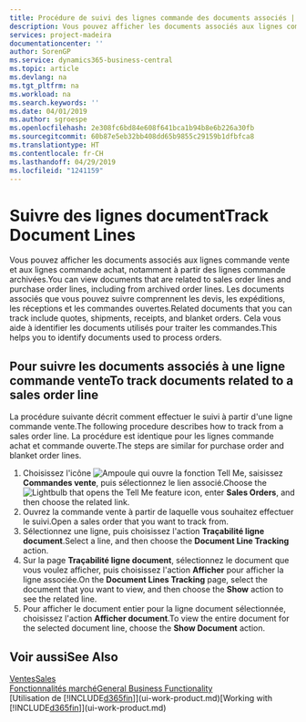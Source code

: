 ```yaml
---
title: Procédure de suivi des lignes commande des documents associés | Microsoft Docs
description: Vous pouvez afficher les documents associés aux lignes commande vente et aux lignes commande achat, notamment à partir des lignes commande archivées. Les documents associés que vous pouvez suivre comprennent les devis, les expéditions, les réceptions et les commandes ouvertes. Cela vous aide à identifier les documents utilisés pour traiter les commandes.
services: project-madeira
documentationcenter: ''
author: SorenGP
ms.service: dynamics365-business-central
ms.topic: article
ms.devlang: na
ms.tgt_pltfrm: na
ms.workload: na
ms.search.keywords: ''
ms.date: 04/01/2019
ms.author: sgroespe
ms.openlocfilehash: 2e308fc6bd84e608f641bca1b94b8e6b226a30fb
ms.sourcegitcommit: 60b87e5eb32bb408dd65b9855c29159b1dfbfca8
ms.translationtype: HT
ms.contentlocale: fr-CH
ms.lasthandoff: 04/29/2019
ms.locfileid: "1241159"
---
```

# <a name="track-document-lines"></a><span data-ttu-id="ff385-105">Suivre des lignes document</span><span class="sxs-lookup"><span data-stu-id="ff385-105">Track Document Lines</span></span>
<span data-ttu-id="ff385-106">Vous pouvez afficher les documents associés aux lignes commande vente et aux lignes commande achat, notamment à partir des lignes commande archivées.</span><span class="sxs-lookup"><span data-stu-id="ff385-106">You can view documents that are related to sales order lines and purchase order lines, including from archived order lines.</span></span> <span data-ttu-id="ff385-107">Les documents associés que vous pouvez suivre comprennent les devis, les expéditions, les réceptions et les commandes ouvertes.</span><span class="sxs-lookup"><span data-stu-id="ff385-107">Related documents that you can track include quotes, shipments, receipts, and blanket orders.</span></span> <span data-ttu-id="ff385-108">Cela vous aide à identifier les documents utilisés pour traiter les commandes.</span><span class="sxs-lookup"><span data-stu-id="ff385-108">This helps you to identify documents used to process orders.</span></span>  

## <a name="to-track-documents-related-to-a-sales-order-line"></a><span data-ttu-id="ff385-109">Pour suivre les documents associés à une ligne commande vente</span><span class="sxs-lookup"><span data-stu-id="ff385-109">To track documents related to a sales order line</span></span>
<span data-ttu-id="ff385-110">La procédure suivante décrit comment effectuer le suivi à partir d'une ligne commande vente.</span><span class="sxs-lookup"><span data-stu-id="ff385-110">The following procedure describes how to track from a sales order line.</span></span> <span data-ttu-id="ff385-111">La procédure est identique pour les lignes commande achat et commande ouverte.</span><span class="sxs-lookup"><span data-stu-id="ff385-111">The steps are similar for purchase order and blanket order lines.</span></span>

1.  <span data-ttu-id="ff385-112">Choisissez l'icône ![Ampoule qui ouvre la fonction Tell Me](media/ui-search/search_small.png "Dites-moi ce que vous voulez faire"), saisissez **Commandes vente**, puis sélectionnez le lien associé.</span><span class="sxs-lookup"><span data-stu-id="ff385-112">Choose the ![Lightbulb that opens the Tell Me feature](media/ui-search/search_small.png "Tell me what you want to do") icon, enter **Sales Orders**, and then choose the related link.</span></span>  
2.  <span data-ttu-id="ff385-113">Ouvrez la commande vente à partir de laquelle vous souhaitez effectuer le suivi.</span><span class="sxs-lookup"><span data-stu-id="ff385-113">Open a sales order that you want to track from.</span></span>  
3.  <span data-ttu-id="ff385-114">Sélectionnez une ligne, puis choisissez l'action **Traçabilité ligne document**.</span><span class="sxs-lookup"><span data-stu-id="ff385-114">Select a line, and then choose the **Document Line Tracking** action.</span></span>
4. <span data-ttu-id="ff385-115">Sur la page **Traçabilité ligne document**, sélectionnez le document que vous voulez afficher, puis choisissez l'action **Afficher** pour afficher la ligne associée.</span><span class="sxs-lookup"><span data-stu-id="ff385-115">On the **Document Lines Tracking** page, select the document that you want to view, and then choose the **Show** action to see the related line.</span></span>
5. <span data-ttu-id="ff385-116">Pour afficher le document entier pour la ligne document sélectionnée, choisissez l'action **Afficher document**.</span><span class="sxs-lookup"><span data-stu-id="ff385-116">To view the entire document for the selected document line, choose the **Show Document** action.</span></span>

## <a name="see-also"></a><span data-ttu-id="ff385-117">Voir aussi</span><span class="sxs-lookup"><span data-stu-id="ff385-117">See Also</span></span>
[<span data-ttu-id="ff385-118">Ventes</span><span class="sxs-lookup"><span data-stu-id="ff385-118">Sales</span></span>](sales-manage-sales.md)  
[<span data-ttu-id="ff385-119">Fonctionnalités marché</span><span class="sxs-lookup"><span data-stu-id="ff385-119">General Business Functionality</span></span>](ui-across-business-areas.md)  
<span data-ttu-id="ff385-120">[Utilisation de [!INCLUDE[d365fin](includes/d365fin_md.md)]](ui-work-product.md)</span><span class="sxs-lookup"><span data-stu-id="ff385-120">[Working with [!INCLUDE[d365fin](includes/d365fin_md.md)]](ui-work-product.md)</span></span>

